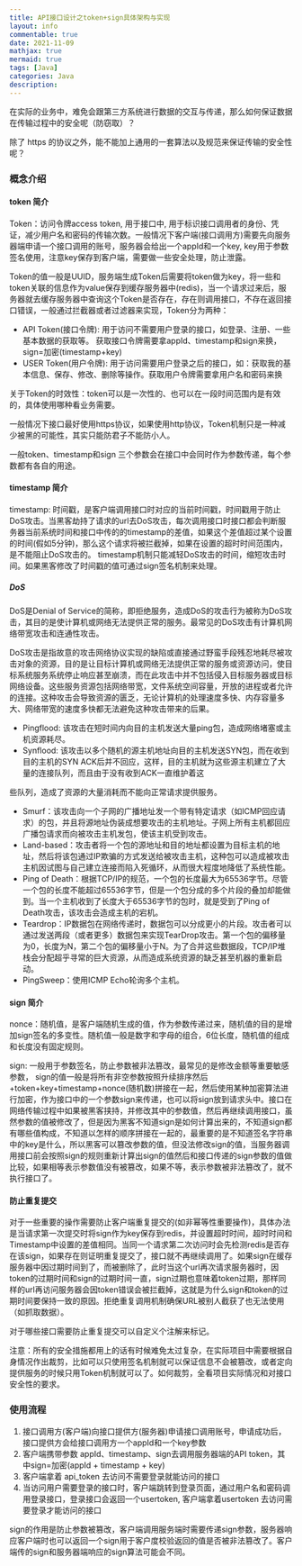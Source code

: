 ```yaml
---
title: API接口设计之token+sign具体架构与实现
layout: info
commentable: true
date: 2021-11-09
mathjax: true
mermaid: true
tags: [Java]
categories: Java
description: 
---
```


在实际的业务中，难免会跟第三方系统进行数据的交互与传递，那么如何保证数据在传输过程中的安全呢（防窃取）？

除了 https 的协议之外，能不能加上通用的一套算法以及规范来保证传输的安全性呢？

<!--more-->

### 概念介绍

#### token 简介

Token：访问令牌access token, 用于接口中, 用于标识接口调用者的身份、凭证，减少用户名和密码的传输次数。一般情况下客户端(接口调用方)需要先向服务器端申请一个接口调用的账号，服务器会给出一个appId和一个key, key用于参数签名使用，注意key保存到客户端，需要做一些安全处理，防止泄露。

Token的值一般是UUID，服务端生成Token后需要将token做为key，将一些和token关联的信息作为value保存到缓存服务器中(redis)，当一个请求过来后，服务器就去缓存服务器中查询这个Token是否存在，存在则调用接口，不存在返回接口错误，一般通过拦截器或者过滤器来实现，Token分为两种：

- API Token(接口令牌): 用于访问不需要用户登录的接口，如登录、注册、一些基本数据的获取等。 获取接口令牌需要拿appId、timestamp和sign来换，sign=加密(timestamp+key)
- USER Token(用户令牌): 用于访问需要用户登录之后的接口，如：获取我的基本信息、保存、修改、删除等操作。获取用户令牌需要拿用户名和密码来换

关于Token的时效性：token可以是一次性的、也可以在一段时间范围内是有效的，具体使用哪种看业务需要。

一般情况下接口最好使用https协议，如果使用http协议，Token机制只是一种减少被黑的可能性，其实只能防君子不能防小人。

一般token、timestamp和sign 三个参数会在接口中会同时作为参数传递，每个参数都有各自的用途。

#### timestamp 简介

timestamp: 时间戳，是客户端调用接口时对应的当前时间戳，时间戳用于防止DoS攻击。当黑客劫持了请求的url去DoS攻击，每次调用接口时接口都会判断服务器当前系统时间和接口中传的的timestamp的差值，如果这个差值超过某个设置的时间(假如5分钟)，那么这个请求将被拦截掉，如果在设置的超时时间范围内，是不能阻止DoS攻击的。 timestamp机制只能减轻DoS攻击的时间，缩短攻击时间。如果黑客修改了时间戳的值可通过sign签名机制来处理。

##### DoS

DoS是Denial of Service的简称，即拒绝服务，造成DoS的攻击行为被称为DoS攻击，其目的是使计算机或网络无法提供正常的服务。最常见的DoS攻击有计算机网络带宽攻击和连通性攻击。

DoS攻击是指故意的攻击网络协议实现的缺陷或直接通过野蛮手段残忍地耗尽被攻击对象的资源，目的是让目标计算机或网络无法提供正常的服务或资源访问，使目标系统服务系统停止响应甚至崩溃，而在此攻击中并不包括侵入目标服务器或目标网络设备。这些服务资源包括网络带宽，文件系统空间容量，开放的进程或者允许的连接。这种攻击会导致资源的匮乏，无论计算机的处理速度多快、内存容量多大、网络带宽的速度多快都无法避免这种攻击带来的后果。

- Pingflood: 该攻击在短时间内向目的主机发送大量ping包，造成网络堵塞或主机资源耗尽。
- Synflood: 该攻击以多个随机的源主机地址向目的主机发送SYN包，而在收到目的主机的SYN ACK后并不回应，这样，目的主机就为这些源主机建立了大量的连接队列，而且由于没有收到ACK一直维护着这

些队列，造成了资源的大量消耗而不能向正常请求提供服务。

- Smurf：该攻击向一个子网的广播地址发一个带有特定请求（如ICMP回应请求）的包，并且将源地址伪装成想要攻击的主机地址。子网上所有主机都回应广播包请求而向被攻击主机发包，使该主机受到攻击。
- Land-based：攻击者将一个包的源地址和目的地址都设置为目标主机的地址，然后将该包通过IP欺骗的方式发送给被攻击主机，这种包可以造成被攻击主机因试图与自己建立连接而陷入死循环，从而很大程度地降低了系统性能。
- Ping of Death：根据TCP/IP的规范，一个包的长度最大为65536字节。尽管一个包的长度不能超过65536字节，但是一个包分成的多个片段的叠加却能做到。当一个主机收到了长度大于65536字节的包时，就是受到了Ping of Death攻击，该攻击会造成主机的宕机。
- Teardrop：IP数据包在网络传递时，数据包可以分成更小的片段。攻击者可以通过发送两段（或者更多）数据包来实现TearDrop攻击。第一个包的偏移量为0，长度为N，第二个包的偏移量小于N。为了合并这些数据段，TCP/IP堆栈会分配超乎寻常的巨大资源，从而造成系统资源的缺乏甚至机器的重新启动。
- PingSweep：使用ICMP Echo轮询多个主机。

#### sign 简介

nonce：随机值，是客户端随机生成的值，作为参数传递过来，随机值的目的是增加sign签名的多变性。随机值一般是数字和字母的组合，6位长度，随机值的组成和长度没有固定规则。

sign: 一般用于参数签名，防止参数被非法篡改，最常见的是修改金额等重要敏感参数， sign的值一般是将所有非空参数按照升续排序然后+token+key+timestamp+nonce(随机数)拼接在一起，然后使用某种加密算法进行加密，作为接口中的一个参数sign来传递，也可以将sign放到请求头中。接口在网络传输过程中如果被黑客挟持，并修改其中的参数值，然后再继续调用接口，虽然参数的值被修改了，但是因为黑客不知道sign是如何计算出来的，不知道sign都有哪些值构成，不知道以怎样的顺序拼接在一起的，最重要的是不知道签名字符串中的key是什么，所以黑客可以篡改参数的值，但没法修改sign的值，当服务器调用接口前会按照sign的规则重新计算出sign的值然后和接口传递的sign参数的值做比较，如果相等表示参数值没有被篡改，如果不等，表示参数被非法篡改了，就不执行接口了。

#### 防止重复提交

对于一些重要的操作需要防止客户端重复提交的(如非幂等性重要操作)，具体办法是当请求第一次提交时将sign作为key保存到redis，并设置超时时间，超时时间和Timestamp中设置的差值相同。当同一个请求第二次访问时会先检测redis是否存在该sign，如果存在则证明重复提交了，接口就不再继续调用了。如果sign在缓存服务器中因过期时间到了，而被删除了，此时当这个url再次请求服务器时，因token的过期时间和sign的过期时间一直，sign过期也意味着token过期，那样同样的url再访问服务器会因token错误会被拦截掉，这就是为什么sign和token的过期时间要保持一致的原因。拒绝重复调用机制确保URL被别人截获了也无法使用（如抓取数据）。

对于哪些接口需要防止重复提交可以自定义个注解来标记。

注意：所有的安全措施都用上的话有时候难免太过复杂，在实际项目中需要根据自身情况作出裁剪，比如可以只使用签名机制就可以保证信息不会被篡改，或者定向提供服务的时候只用Token机制就可以了。如何裁剪，全看项目实际情况和对接口安全性的要求。

### 使用流程

1. 接口调用方(客户端)向接口提供方(服务器)申请接口调用账号，申请成功后，接口提供方会给接口调用方一个appId和一个key参数
2. 客户端携带参数 appId、timestamp、sign去调用服务器端的API token，其中sign=加密(appId + timestamp + key)
3. 客户端拿着 api_token 去访问不需要登录就能访问的接口
4. 当访问用户需要登录的接口时，客户端跳转到登录页面，通过用户名和密码调用登录接口，登录接口会返回一个usertoken, 客户端拿着usertoken 去访问需要登录才能访问的接口

sign的作用是防止参数被篡改，客户端调用服务端时需要传递sign参数，服务器响应客户端时也可以返回一个sign用于客户度校验返回的值是否被非法篡改了。客户端传的sign和服务器端响应的sign算法可能会不同。
